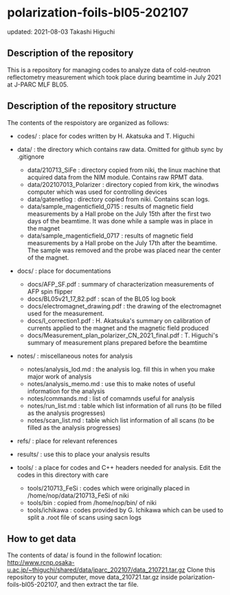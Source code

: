 # polarization-foils-bl05-202107
 updated: 2021-08-03 Takashi Higuchi

## Description of the repository 
This is a repository for managing codes to analyze data of cold-neutron reflectometry measurement which took place during beamtime in July 2021 at J-PARC MLF BL05.

## Description of the repository structure 
The contents of the respoistory are organized as follows:

- codes/ : place for codes written by H. Akatsuka and T. Higuchi   
 
- data/ : the directory which contains raw data. Omitted for github sync by .gitignore
	- data/210713_SiFe : directory copied from niki, the linux machine that acquired data from the NIM module. Contains raw RPMT data.
	- data/202107013_Polarizer : directory copied from kirk, the winodws computer which was used for controlling devices 
	- data/gatenetlog : directory copied from niki. Contains scan logs.
	- data/sample_magenticfield_0715 : results of magnetic field measurements by a Hall probe on the July 15th after the first two days of the beamtime. It was done while a sample was in place in the magnet  
	- data/sample_magenticfield_0717 : results of magnetic field measurements by a Hall probe on the July 17th after the beamtime. The sample was removed and the probe was placed near the center of the magnet.

- docs/ : place for documentations
	- docs/AFP_SF.pdf : summary of characterization measurements of AFP spin flipper  	
	- docs/BL05v21_17_82.pdf : scan of the BL05 log book  	
	- docs/electromagnet_drawing.pdf : the drawing of the electromagnet used for the measurement.
	- docs/I_correction1.pdf : H. Akatsuka's summary on calibration of currents applied to the magnet and the magnetic field produced
	- docs/Measurement_plan_polarizer_CN_2021_final.pdf : T. Higuchi's summary of measurement plans prepared before the beamtime
   
- notes/ : miscellaneous notes for analysis
	- notes/analysis_lod.md : the analysis log. fill this in when you make major work of analysis
	- notes/analysis_memo.md : use this to make notes of useful information for the analysis
	- notes/commands.md : list of comamnds useful for analysis 
	- notes/run_list.md : table which list information of all runs (to be filled as the analysis progresses)
	- notes/scan_list.md : table which list information of all scans (to be filled as the analysis progresses)

- refs/ : place for relevant references

- results/ : use this to place your analysis results

- tools/ : a place for codes and C++ headers needed for analysis. Edit the codes in this directory with care  
	- tools/210713_FeSi : codes which were originally placed in /home/nop/data/210713_FeSi of niki
	- tools/bin : copied from /home/nop/bin/ of niki
	- tools/ichikawa : codes provided by G. Ichikawa which can be used to split a .root file of scans using sacn logs 

## How to get data 
The contents of data/ is found in the followinf location:
http://www.rcnp.osaka-u.ac.jp/~thiguchi/shared/data/jparc_202107/data_210721.tar.gz
Clone this repository to your computer, move data_210721.tar.gz inside polarization-foils-bl05-202107, and then extract the tar file.



